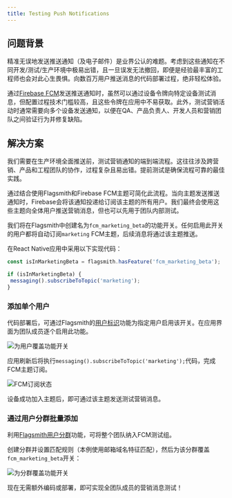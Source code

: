 ```yaml
---
title: Testing Push Notifications
---
```


## 问题背景

精准无误地发送推送通知（及电子邮件）是业界公认的难题。考虑到这些通知在不同开发/测试/生产环境中极易出错，且一旦误发无法撤回，即便是经验最丰富的工程师也会对此心生畏惧。向数百万用户推送消息的代码部署过程，绝非轻松体验。

通过[Firebase FCM](https://firebase.google.com/docs/cloud-messaging)发送推送通知时，虽然可以通过设备令牌向特定设备测试消息，但配置过程技术门槛较高，且这些令牌在应用中不易获取。此外，测试营销活动时通常需要向多个设备发送通知，以便在QA、产品负责人、开发人员和营销团队之间验证行为并修复缺陷。

## 解决方案

我们需要在生产环境全面推送前，测试营销通知的端到端流程。这往往涉及跨营销、产品和工程团队的协作，过程复杂且易出错。提前测试是确保流程可靠的最佳实践。

通过结合使用Flagsmith和Firebase FCM主题可简化此流程。当向主题发送推送通知时，Firebase会将该通知投递给订阅该主题的所有用户。我们最终会使用这些主题向全体用户推送营销消息，但也可以先用于团队内部测试。

我们将在Flagsmith中创建名为`fcm_marketing_beta`的功能开关。任何启用此开关的用户都将自动订阅`marketing` FCM主题，后续消息将通过该主题推送。

在React Native应用中采用以下实现代码：

```javascript
const isInMarketingBeta = flagsmith.hasFeature('fcm_marketing_beta');

if (isInMarketingBeta) {
 messaging().subscribeToTopic('marketing');
}
```

### 添加单个用户

代码部署后，可通过Flagsmith的[用户标识](/basic-features/managing-identities.md)功能为指定用户启用该开关。在应用界面为团队成员逐个启用此功能。

![为用户覆盖功能开关](/img/guides/fcm-user-override.png)

应用刷新后将执行`messaging().subscribeToTopic('marketing');`代码，完成FCM主题订阅。

![FCM订阅状态](/img/guides/fcm-subscribed.png)

设备成功加入主题后，即可通过该主题发送测试营销消息。

### 通过用户分群批量添加

利用[Flagsmith用户分群](/basic-features/managing-segments.md)功能，可将整个团队纳入FCM测试组。

创建分群并设置匹配规则（本例使用邮箱域名特征匹配），然后为该分群覆盖`fcm_marketing_beta`开关：

![为分群覆盖功能开关](/img/guides/fcm-segment.png)

现在无需额外编码或部署，即可实现全团队成员的营销消息测试！